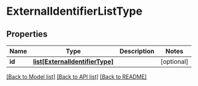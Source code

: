 # ExternalIdentifierListType

## Properties
Name | Type | Description | Notes
------------ | ------------- | ------------- | -------------
**id** | [**list[ExternalIdentifierType]**](ExternalIdentifierType.md) |  | [optional] 

[[Back to Model list]](../README.md#documentation-for-models) [[Back to API list]](../README.md#documentation-for-api-endpoints) [[Back to README]](../README.md)


